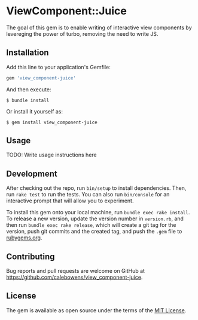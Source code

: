 # ViewComponent::Juice

The goal of this gem is to enable writing of interactive view components by levereging the power of turbo, removing the need to write JS.

## Installation

Add this line to your application's Gemfile:

```ruby
gem 'view_component-juice'
```

And then execute:

    $ bundle install

Or install it yourself as:

    $ gem install view_component-juice

## Usage

TODO: Write usage instructions here

## Development

After checking out the repo, run `bin/setup` to install dependencies. Then, run `rake test` to run the tests. You can also run `bin/console` for an interactive prompt that will allow you to experiment.

To install this gem onto your local machine, run `bundle exec rake install`. To release a new version, update the version number in `version.rb`, and then run `bundle exec rake release`, which will create a git tag for the version, push git commits and the created tag, and push the `.gem` file to [rubygems.org](https://rubygems.org).

## Contributing

Bug reports and pull requests are welcome on GitHub at https://github.com/calebowens/view_component-juice.

## License

The gem is available as open source under the terms of the [MIT License](https://opensource.org/licenses/MIT).
